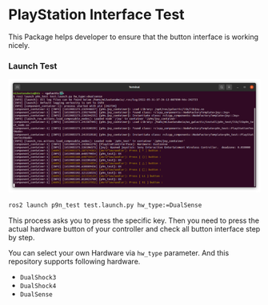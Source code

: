 # PlayStation Interface Test
This Package helps developer to ensure that the button interface is working nicely.

### Launch Test
![Image](../media/test.png)

```bash
ros2 launch p9n_test test.launch.py hw_type:=DualSense
```

This process asks you to press the specific key. Then you need to press the actual hardware button of your controller and check all button interface step by step.

You can select your own Hardware via `hw_type` parameter.
And this repository supports following hardware.
- `DualShock3`
- `DualShock4`
- `DualSense`
